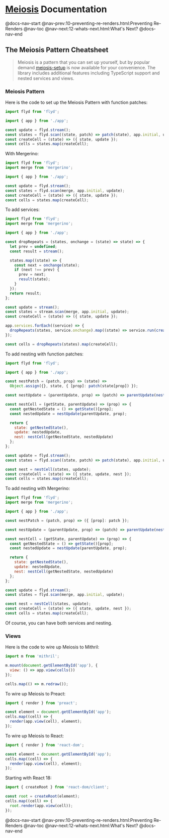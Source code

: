 # [Meiosis](https://meiosis.js.org) Documentation

@docs-nav-start
@nav-prev:10-preventing-re-renders.html:Preventing Re-Renders
@nav-toc
@nav-next:12-whats-next.html:What's Next?
@docs-nav-end

## The Meiosis Pattern Cheatsheet

> Meiosis is a pattern that you can set up yourself, but by popular demand
[meiosis-setup](https://meiosis.js.org/setup) is now available for your convenience. The library
includes additional features including TypeScript support and nested services and views.

### Meiosis Pattern

Here is the code to set up the Meiosis Pattern with function patches:

```js
import flyd from 'flyd';

import { app } from './app';

const update = flyd.stream();
const states = flyd.scan((state, patch) => patch(state), app.initial, update);
const createCell = (state) => ({ state, update });
const cells = states.map(createCell);
```

With Mergerino:

```js
import flyd from 'flyd';
import merge from 'mergerino';

import { app } from './app';

const update = flyd.stream();
const states = flyd.scan(merge, app.initial, update);
const createCell = (state) => ({ state, update });
const cells = states.map(createCell);
```

To add services:

```js
import flyd from 'flyd';
import merge from 'mergerino';

import { app } from './app';

const dropRepeats = (states, onchange = (state) => state) => {
  let prev = undefined;
  const result = stream();

  states.map((state) => {
    const next = onchange(state);
    if (next !== prev) {
      prev = next;
      result(state);
    }
  });
  return result;
};

const update = stream();
const states = stream.scan(merge, app.initial, update);
const createCell = (state) => ({ state, update });

app.services.forEach((service) => {
  dropRepeats(states, service.onchange).map((state) => service.run(createCell(state)));
});

const cells = dropRepeats(states).map(createCell);
```

To add nesting with function patches:

```js
import flyd from 'flyd';

import { app } from './app';

const nestPatch = (patch, prop) => (state) =>
  Object.assign({}, state, { [prop]: patch(state[prop]) });

const nestUpdate = (parentUpdate, prop) => (patch) => parentUpdate(nestPatch(patch, prop));

const nestCell = (getState, parentUpdate) => (prop) => {
  const getNestedState = () => getState()[prop];
  const nestedUpdate = nestUpdate(parentUpdate, prop);

  return {
    state: getNestedState(),
    update: nestedUpdate,
    nest: nestCell(getNestedState, nestedUpdate)
  };
};

const update = flyd.stream();
const states = flyd.scan((state, patch) => patch(state), app.initial, update);

const nest = nestCell(states, update);
const createCell = (state) => ({ state, update, nest });
const cells = states.map(createCell);
```

To add nesting with Mergerino:

```js
import flyd from 'flyd';
import merge from 'mergerino';

import { app } from './app';

const nestPatch = (patch, prop) => ({ [prop]: patch });

const nestUpdate = (parentUpdate, prop) => (patch) => parentUpdate(nestPatch(patch, prop));

const nestCell = (getState, parentUpdate) => (prop) => {
  const getNestedState = () => getState()[prop];
  const nestedUpdate = nestUpdate(parentUpdate, prop);

  return {
    state: getNestedState(),
    update: nestedUpdate,
    nest: nestCell(getNestedState, nestedUpdate)
  };
};

const update = flyd.stream();
const states = flyd.scan(merge, app.initial, update);

const nest = nestCell(states, update);
const createCell = (state) => ({ state, update, nest });
const cells = states.map(createCell);
```

Of course, you can have both services and nesting.

### Views

Here is the code to wire up Meiosis to Mithril:

```js
import m from 'mithril';

m.mount(document.getElementById('app'), {
  view: () => app.view(cells())
});

cells.map(() => m.redraw());
```

To wire up Meiosis to Preact:

```js
import { render } from 'preact';

const element = document.getElementById('app');
cells.map((cell) => {
  render(app.view(cell), element);
});
```

To wire up Meiosis to React:

```js
import { render } from 'react-dom';

const element = document.getElementById('app');
cells.map((cell) => {
  render(app.view(cell), element);
});
```

Starting with React 18:

```js
import { createRoot } from 'react-dom/client';

const root = createRoot(element);
cells.map((cell) => {
  root.render(app.view(cell));
});
```

@docs-nav-start
@nav-prev:10-preventing-re-renders.html:Preventing Re-Renders
@nav-toc
@nav-next:12-whats-next.html:What's Next?
@docs-nav-end
